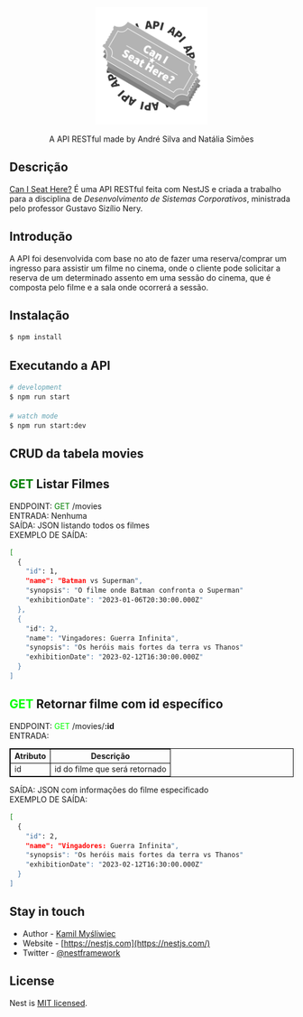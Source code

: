 <p align="center">
  <img src="./public/CanISeatHere-Logo.png" width="200" alt="Nest Logo" />
</p>

  <p align="center">A API RESTful made by André Silva and Natália Simões</p>
    <p align="center">

## Descrição

[Can I Seat Here?](https://github.com/devandresilva/caniseathere) É uma API RESTful feita com NestJS e criada a trabalho para a disciplina de <i>Desenvolvimento de Sistemas Corporativos</i>, ministrada pelo professor Gustavo Sizílio Nery.


## Introdução

A API foi desenvolvida com base no ato de fazer uma reserva/comprar um ingresso para assistir um filme no cinema, onde o cliente pode solicitar a reserva de um determinado assento em uma sessão do cinema, que é composta pelo filme e a sala onde ocorrerá a sessão.


## Instalação

```bash
$ npm install
```


## Executando a API

```bash
# development
$ npm run start

# watch mode
$ npm run start:dev
```


## CRUD da tabela movies

<h2><span style="color: green">GET</span> Listar Filmes</h2>
ENDPOINT: <span style="color: green">GET</span> /movies
<br>ENTRADA: Nenhuma
<br>SAÍDA: JSON listando todos os filmes
<br>EXEMPLO DE SAÍDA:

```bash
[
  {
    "id": 1,
    "name": "Batman vs Superman",
    "synopsis": "O filme onde Batman confronta o Superman"
    "exhibitionDate": "2023-01-06T20:30:00.000Z"
  },
  {
    "id": 2,
    "name": "Vingadores: Guerra Infinita",
    "synopsis": "Os heróis mais fortes da terra vs Thanos"
    "exhibitionDate": "2023-02-12T16:30:00.000Z"
  }
]
```

<h2><span style="color: lime">GET</span> Retornar filme com id específico</h2>
ENDPOINT: <span style="color: lime">GET</span> /movies/<b>:id</b>
<br>ENTRADA:
<table style="border-collapse: collapse; border: 1px solid black">
  <tr>
    <th style=" border: 1px solid black">Atributo</th>
    <th style=" border: 1px solid black">Descrição</th>
  </tr>
  <tr>
    <td style=" border: 1px solid black">id</td>
    <td style=" border: 1px solid black">id do filme que será retornado</td>
  </tr>
</table>
SAÍDA: JSON com informações do filme especificado
<br>EXEMPLO DE SAÍDA:

```bash
[
  {
    "id": 2,
    "name": "Vingadores: Guerra Infinita",
    "synopsis": "Os heróis mais fortes da terra vs Thanos"
    "exhibitionDate": "2023-02-12T16:30:00.000Z"
  }
]
```










## Stay in touch

- Author - [Kamil Myśliwiec](https://kamilmysliwiec.com)
- Website - [https://nestjs.com](https://nestjs.com/)
- Twitter - [@nestframework](https://twitter.com/nestframework)

## License

Nest is [MIT licensed](LICENSE).
